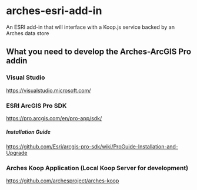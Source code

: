 # arches-esri-add-in
An ESRI add-in that will interface with a Koop.js service backed by an Arches data store

## What you need to develop the Arches-ArcGIS Pro addin

### Visual Studio
https://visualstudio.microsoft.com/

### ESRI ArcGIS Pro SDK
https://pro.arcgis.com/en/pro-app/sdk/
##### Installation Guide
https://github.com/Esri/arcgis-pro-sdk/wiki/ProGuide-Installation-and-Upgrade

### Arches Koop Application (Local Koop Server for development)
https://github.com/archesproject/arches-koop
